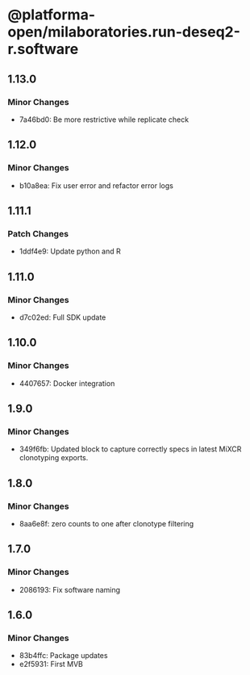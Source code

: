 # @platforma-open/milaboratories.run-deseq2-r.software

## 1.13.0

### Minor Changes

- 7a46bd0: Be more restrictive while replicate check

## 1.12.0

### Minor Changes

- b10a8ea: Fix user error and refactor error logs

## 1.11.1

### Patch Changes

- 1ddf4e9: Update python and R

## 1.11.0

### Minor Changes

- d7c02ed: Full SDK update

## 1.10.0

### Minor Changes

- 4407657: Docker integration

## 1.9.0

### Minor Changes

- 349f6fb: Updated block to capture correctly specs in latest MiXCR clonotyping exports.

## 1.8.0

### Minor Changes

- 8aa6e8f: zero counts to one after clonotype filtering

## 1.7.0

### Minor Changes

- 2086193: Fix software naming

## 1.6.0

### Minor Changes

- 83b4ffc: Package updates
- e2f5931: First MVB
